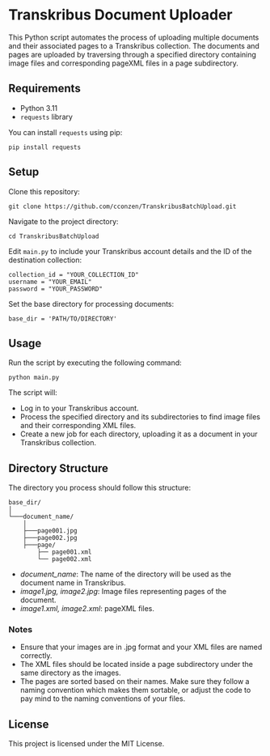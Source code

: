 # Transkribus Document Uploader

This Python script automates the process of uploading multiple documents and their associated pages to a Transkribus collection. The documents and pages are uploaded by traversing through a specified directory containing image files and corresponding pageXML files in a page subdirectory.

## Requirements

- Python 3.11
- `requests` library

You can install `requests` using pip:

```
pip install requests
```

## Setup

Clone this repository:
```
git clone https://github.com/cconzen/TranskribusBatchUpload.git
```
Navigate to the project directory:
```
cd TranskribusBatchUpload
```
Edit `main.py` to include your Transkribus account details and the ID of the destination collection:
```
collection_id = "YOUR_COLLECTION_ID"
username = "YOUR_EMAIL"
password = "YOUR_PASSWORD"
```
Set the base directory for processing documents:
```
base_dir = 'PATH/TO/DIRECTORY'
```

## Usage
Run the script by executing the following command:

```
python main.py
```

The script will:

- Log in to your Transkribus account.
- Process the specified directory and its subdirectories to find image files and their corresponding XML files.
- Create a new job for each directory, uploading it as a document in your Transkribus collection.

## Directory Structure
The directory you process should follow this structure:

```
base_dir/
│
└───document_name/
    │
    ├───page001.jpg
    ├───page002.jpg
    ├───page/
        ├── page001.xml
        └── page002.xml
```

- _document_name_: The name of the directory will be used as the document name in Transkribus.
- _image1.jpg, image2.jpg_: Image files representing pages of the document.
- _image1.xml, image2.xml_: pageXML files.

### Notes
- Ensure that your images are in .jpg format and your XML files are named correctly.
- The XML files should be located inside a page subdirectory under the same directory as the images.
- The pages are sorted based on their names. Make sure they follow a naming convention which makes them sortable, or adjust the code to pay mind to the naming conventions of your files.

## License
This project is licensed under the MIT License.

